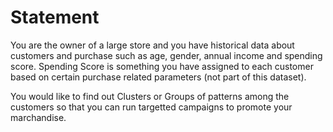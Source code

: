 # Statement

You are the owner of a large store and you have historical data about customers and purchase such as age, gender, annual income and spending score. Spending Score is something you have assigned to each customer based on certain purchase related parameters (not part of this dataset).

You would like to find out Clusters or Groups of patterns among the customers so that you can run targetted campaigns to promote your marchandise.
